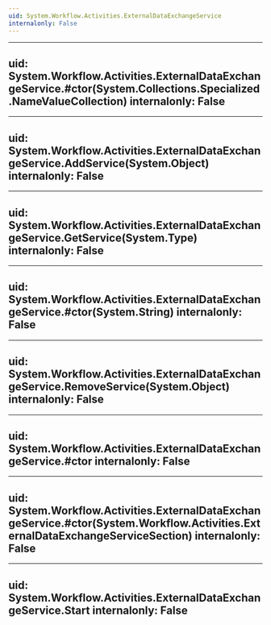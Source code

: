 ```yaml
---
uid: System.Workflow.Activities.ExternalDataExchangeService
internalonly: False
---
```


---
uid: System.Workflow.Activities.ExternalDataExchangeService.#ctor(System.Collections.Specialized.NameValueCollection)
internalonly: False
---

---
uid: System.Workflow.Activities.ExternalDataExchangeService.AddService(System.Object)
internalonly: False
---

---
uid: System.Workflow.Activities.ExternalDataExchangeService.GetService(System.Type)
internalonly: False
---

---
uid: System.Workflow.Activities.ExternalDataExchangeService.#ctor(System.String)
internalonly: False
---

---
uid: System.Workflow.Activities.ExternalDataExchangeService.RemoveService(System.Object)
internalonly: False
---

---
uid: System.Workflow.Activities.ExternalDataExchangeService.#ctor
internalonly: False
---

---
uid: System.Workflow.Activities.ExternalDataExchangeService.#ctor(System.Workflow.Activities.ExternalDataExchangeServiceSection)
internalonly: False
---

---
uid: System.Workflow.Activities.ExternalDataExchangeService.Start
internalonly: False
---
